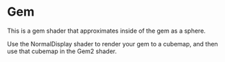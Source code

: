 # Gem

This is a gem shader that approximates inside of the gem as a sphere.

Use the NormalDisplay shader to render your gem to a cubemap, and then use that cubemap in the Gem2 shader.
